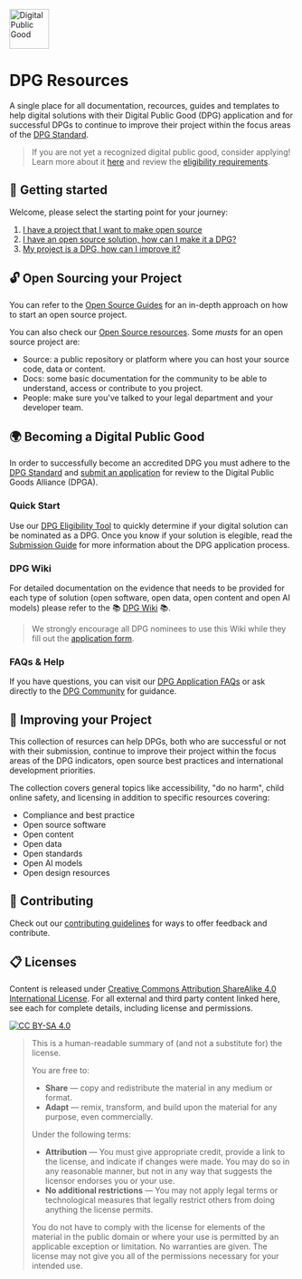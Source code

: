 <p align="left">
<img src="https://raw.githubusercontent.com/DPGAlliance/dpg-community/main/assets/dpg-badge.png" width="70" alt="Digital Public Good"><br>
</p>

# DPG Resources

A single place for all documentation, recources, guides and templates to help digital solutions with their Digital Public Good (DPG) application and for successful DPGs to continue to improve their project within the focus areas of the [DPG Standard](https://digitalpublicgoods.net/standard/).

> If you are not yet a recognized digital public good, consider applying! Learn more about it [here](https://digitalpublicgoods.net/digital-public-goods/) and review the [eligibility requirements](https://digitalpublicgoods.net/submission-guide/).

## 🙋 Getting started

Welcome, please select the starting point for your journey:

1. [I have a project that I want to make open source](#open-sourcing-your-project)
2. [I have an open source solution, how can I make it a DPG?](#becoming-a-digital-public-good)
3. [My project is a DPG, how can I improve it?](#improving-your-project)

## 🔓 Open Sourcing your Project
You can refer to the [Open Source Guides](https://opensource.guide/) for an  in-depth approach on how to start an open source project.

You can also check our [Open Source resources](docs/opensource.md). Some _musts_ for an open source project are:

- Source: a public repository or platform where you can host your source code, data or content.
- Docs: some basic documentation for the community to be able to understand, access or contribute to you project.
- People: make sure you've talked to your legal department and your developer team.

## 🌍 Becoming a Digital Public Good

In order to successfully become an accredited DPG you must adhere to the [DPG Standard](https://digitalpublicgoods.net/standard/) and [submit an application](https://digitalpublicgoods.net/registry/) for review to the Digital Public Goods Alliance (DPGA).

### Quick Start

Use our [DPG Eligibility Tool](https://digitalpublicgoods.net/eligibility/) to quickly determine if your digital solution can be nominated as a DPG.
Once you know if your solution is elegible, read the [Submission Guide](https://digitalpublicgoods.net/submission-guide/) for more information about the DPG application process.

### DPG Wiki

For detailed documentation on the evidence that needs to be provided for each type of solution (open software, open data, open content and open AI models) please refer to the 📚 [DPG Wiki](https://github.com/DPGAlliance/dpg-resources/wiki) 📚.

> We strongly encourage all DPG nominees to use this Wiki while they fill out the [application form](https://app.digitalpublicgoods.net/signup).

### FAQs & Help

If you have questions, you can visit our [DPG Application FAQs](https://digitalpublicgoods.net/digital-public-goods/faqs/) or ask directly to the [DPG Community](https://github.com/DPGAlliance/dpg-community/discussions/categories/q-a-help-wanted) for guidance.

## 🚀 Improving your Project

This collection of resurces can help DPGs, both who are successful or not with their submission, continue to improve their project within the focus areas of the DPG indicators, open source best practices and international development priorities.

The collection covers general topics like accessibility, "do no harm", child online safety, and licensing in addition to specific resources covering:

- Compliance and best practice
- Open source software
- Open content
- Open data
- Open standards
- Open AI models
- Open design resources

## 🙌 Contributing

Check out our [contributing guidelines](/CONTRIBUTING.md) for ways to offer feedback and contribute.

## 📋 Licenses
Content is released under [Creative Commons Attribution ShareAlike 4.0 International License](LICENSE). For all external and third party content linked here, see each for complete details, including license and permissions.

[![CC BY-SA 4.0][cc-by-sa-image]](LICENSE)

> This is a human-readable summary of (and not a substitute for) the license.
> 
> You are free to:
> * **Share** — copy and redistribute the material in any medium or format.
> * **Adapt** — remix, transform, and build upon the material
for any purpose, even commercially.
> 
> Under the following terms:
> 
> * **Attribution** — You must give appropriate credit, provide a link to the license, and indicate if changes were made. You may do so in any reasonable manner, but not in any way that suggests the licensor endorses you or your use.
> * **No additional restrictions** — You may not apply legal terms or technological measures that legally restrict others from doing anything the license permits.
>
> You do not have to comply with the license for elements of the material in the public domain or where your use is permitted by an applicable exception or limitation.
> No warranties are given. The license may not give you all of the permissions necessary for your intended use.

[cc-by-sa-image]: https://licensebuttons.net/l/by-sa/4.0/88x31.png
[cc-by-sa-shield]: https://img.shields.io/badge/License-CC%20BY--SA%204.0-lightgrey.svg
[code-of-conduct-shield]: https://img.shields.io/badge/Contributor%20Covenant-v2.0%20adopted-ff69b4.svg
